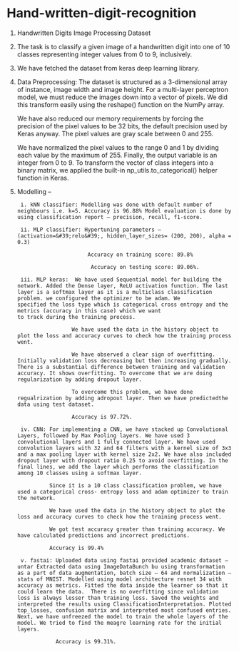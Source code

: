 # Hand-written-digit-recognition
1. Handwritten Digits Image Processing Dataset
2. The task is to classify a given image of a handwritten digit into one of 10 classes representing integer values from 0 to 9, inclusively.
3. We have fetched the dataset from keras deep learning library.
4. Data Preprocessing: The dataset is structured as a 3-dimensional array of instance, image width and image height. For a multi-layer perceptron model, we must reduce the images down into a vector of pixels. We did this transform easily using the reshape() function on the NumPy array.

   We have also reduced our memory requirements by forcing the precision of the pixel values to be 32 bits, the default precision used by Keras anyway. The pixel values are gray scale between 0 and 255.

   We have normalized the pixel values to the range 0 and 1 by dividing each value by the maximum of 255. Finally, the output variable is an integer from 0 to 9. To transform the vector of class integers into a binary matrix, we applied the built-in np_utils.to_categorical() helper function in Keras.

5. Modelling –
         
        i. kNN classifier: Modelling was done with default number of neighbours i.e. k=5. Accuracy is 96.88% Model evaluation is done by                              using classification report – precision, recall, f1-score.
        
        ii. MLP classifier: Hypertuning parameters – (activation=&#39;relu&#39;, hidden_layer_sizes= (200, 200), alpha = 0.3) 
        
                             Accuracy on training score: 89.8% 
                              
                              Accuracy on testing score: 89.06%.
        
        iii. MLP keras:  We have used Sequential model for building the network. Added the Dense layer, ReLU activation function. The last                          layer is a softmax layer as it is a multiclass classification problem. we configured the optimizer to be adam. We                          specified the loss type which is categorical cross entropy and the metrics (accuracy in this case) which we want                             to track during the training process.
        
                        We have used the data in the history object to plot the loss and accuracy curves to check how the training process went.
                        
                        We have observed a clear sign of overfitting. Initially validation loss decreasing but then increasing gradually. There is a substantial difference between training and validation accuracy. It shows overfitting. To overcome that we are doing regularization by adding dropout layer.
                        
                        To overcome this problem, we have done regualrization by adding adropout layer. Then we have predictedthe data using test dataset.
                        
                        Accuracy is 97.72%.

        iv. CNN: For implementing a CNN, we have stacked up Convolutional Layers, followed by Max Pooling layers. We have used 3 convolutional layers and 1 fully connected layer. We have used convolution layers with 32 and 64 filters with a kernel size of 3x3 and a max pooling layer with kernel size 2x2. We have also included dropout layer with dropout ratio 0.25 to avoid overfitting. In the final lines, we add the layer which performs the classification among 10 classes using a softmax layer.
        
                 Since it is a 10 class classification problem, we have used a categorical cross- entropy loss and adam optimizer to train the network.
    
                 We have used the data in the history object to plot the loss and accuracy curves to check how the training process went.
        
                 We got test accuracy greater than training accuracy. We have calculated predictions and incorrect predictions.

                 Accuracy is 99.4% 

        v. fastai: Uploaded data using fastai provided academic dataset – untar Extracted data using ImageDataBunch bu using transformation as a part of data augmentation, batch size – 64 and normalization – stats of MNIST. Modelled using model architecture resnet 34 with accuracy as metrics. Fitted the data inside the learner so that it could learn the data.  There is no overfitting since validation loss is always lesser than training loss. Saved the weights and interpreted the results using ClassificationInterpretation. Plotted top_losses, confusion matrix and interpreted most confused entries. Next, we have unfreezed the model to train the whole layers of the model. We tried to find the meagre learning rate for the initial layers.
  
                   Accuracy is 99.31%.
